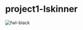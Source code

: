# project1-lskinner
![fwl-black](https://github.com/user-attachments/assets/10bc44ec-2069-42d8-a564-cf9a5752369a)
